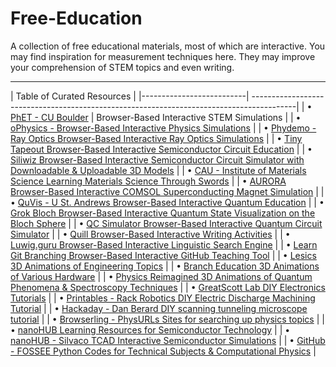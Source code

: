 # Free-Education



A collection of free educational materials, most of which are interactive. You may find inspiration for measurement techniques here. They may improve your comprehension of STEM topics and even writing.
_____________________________________________________________________________________________________________________________________________________________________________

| Table of Curated Resources |
|--------------------------| -----------------------------------------------------------------------------------------|
| • [PhET - CU Boulder](https://phet.colorado.edu/en/simulations/browse) | Browser-Based Interactive STEM Simulations |
| • [oPhysics - Browser-Based Interactive Physics Simulations](https://ophysics.com/w12.html) |
| • [Phydemo - Ray Optics Browser-Based Interactive Ray Optics Simulations](https://phydemo.app/ray-optics) |
| • [Tiny Tapeout Browser-Based Interactive Semiconductor Circuit Education](https://tinytapeout.com/siliwiz/introduction) |
| • [Siliwiz Browser-Based Interactive Semiconductor Circuit Simulator with Downloadable & Uploadable 3D Models](https://siliwiz.pages.dev) |
| • [CAU - Institute of Materials Science Learning Materials Science Through Swords](https://www.tf.uni-kiel.de/matwis/amat/iss/index.html) |
| • [AURORA Browser-Based Interactive COMSOL Superconducting Magnet Simulation](https://aurora.epfl.ch/app-lib) |
| • [QuVis - U St. Andrews Browser-Based Interactive Quantum Education](https://www.st-andrews.ac.uk/physics/quvis) |
| • [Grok Bloch Browser-Based Interactive Quantum State Visualization on the Bloch Sphere](https://javafxpert.github.io/grok-bloch) |
| • [QC Simulator Browser-Based Interactive Quantum Circuit Simulator](https://qcsimulator.github.io) |
| • [Quill Browser-Based Interactive Writing Activities](https://www.quill.org) |
| • [Luwig.guru Browser-Based Interactive Linguistic Search Engine](https://ludwig.guru) |
| • [Learn Git Branching Browser-Based Interactive GitHub Teaching Tool](https://learngitbranching.js.org) |
| • [Lesics 3D Animations of Engineering Topics](https://www.youtube.com/@Lesics/playlists) |
| • [Branch Education 3D Animations of Various Hardware](https://www.youtube.com/@BranchEducation/playlists) |
| • [Physics Reimagined 3D Animations of Quantum Phenomena & Spectroscopy Techniques](https://toutestquantique.fr/en) |
| • [GreatScott Lab DIY Electronics Tutorials](https://www.instructables.com/member/GreatScottLab/instructables) |
| • [Printables - Rack Robotics DIY Electric Discharge Machining Tutorial](https://www.printables.com/model/411400-ender-3-to-edm-machine-conversion) |
| • [Hackaday - Dan Berard DIY scanning tunneling microscope tutorial](https://hackaday.io/project/4986-scanning-tunneling-microscope) |
| • [Browserling - PhysURLs Sites for searching up physics topics](https://physurls.com) |
| • [nanoHUB Learning Resources for Semiconductor Technology](https://nanohub.org/groups/semiconductoreducation) |
| • [nanoHUB - Silvaco TCAD Interactive Semiconductor Simulations](https://nanohub.org/resources/silvacotcad) |
| • [GitHub - FOSSEE Python Codes for Technical Subjects & Computational Physics](https://github.com/FOSSEE/Python-Textbook-Companions) |
